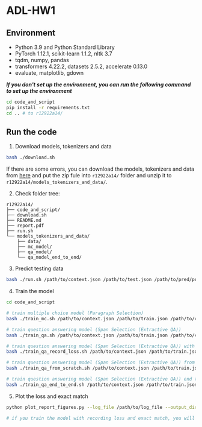 # ADL-HW1

## Environment
* Python 3.9 and Python Standard Library
* PyTorch 1.12.1, scikit-learn 1.1.2, nltk 3.7
* tqdm, numpy, pandas
* transformers 4.22.2, datasets 2.5.2, accelerate 0.13.0
* evaluate, matplotlib, gdown

***If you don't set up the environment, you can run the following command to set up the environment***
```bash
cd code_and_script
pip install -r requirements.txt
cd .. # to r12922a14/
```
## Run the code
1. Download models, tokenizers and data

```bash
bash ./download.sh
```

If there are some errors, you can download the models, tokenizers and data from [here](https://www.dropbox.com/scl/fi/j3ymlndgtnf1m2fn6mqfj/models_tokenizers_and_data.zip?rlkey=iehttcyfmiltbfiprey7fgbn6&dl=0) and put the zip fule into `r12922a14/` folder and unzip it to `r12922a14/models_tokenizers_and_data/`.

2. Check folder tree:
```
r12922a14/
├── code_and_script/
├── download.sh
├── README.md
├── report.pdf
├── run.sh
└── models_tokenizers_and_data/
	├── data/
    ├── mc_model/
    ├── qa_model/
 	└── qa_model_end_to_end/
```

3. Predict testing data
```bash
bash ./run.sh /path/to/context.json /path/to/test.json /path/to/pred/prediction.csv
```

4. Train the model
```bash
cd code_and_script

# train multiple choice model (Paragraph Selection) 
bash ./train_mc.sh /path/to/context.json /path/to/train.json /path/to/validation.json /path/to/saved/model_dir/

# train question answering model (Span Selection (Extractive QA))
bash ./train_qa.sh /path/to/context.json /path/to/train.json /path/to/validation.json /path/to/saved/model_dir/

# train question answering model (Span Selection (Extractive QA)) with recording loss and exact match
bash ./train_qa_record_loss.sh /path/to/context.json /path/to/train.json /path/to/validation.json /path/to/saved/model_dir/

# train question answering model (Span Selection (Extractive QA)) from scratch
bash ./train_qa_from_scratch.sh /path/to/context.json /path/to/train.json /path/to/validation.json /path/to/saved/model_dir/

# train question answering model (Span Selection (Extractive QA)) end to end
bash ./train_qa_end_to_end.sh /path/to/context.json /path/to/train.json /path/to/validation.json /path/to/saved/model_dir/
```

5. Plot the loss and exact match
```bash
python plot_report_figures.py --log_file /path/to/log_file --output_dir /path/to/figure_dir/

# if you train the model with recording loss and exact match, you will get the log file in the model_dir
``` 